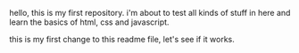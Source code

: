 hello, this is my first repository. i'm about to test all kinds of stuff in here and learn the basics of html, css and javascript.

this is my first change to this readme file, let's see if it works.